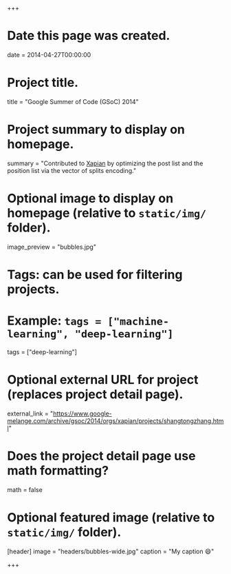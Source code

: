 +++
# Date this page was created.
date = 2014-04-27T00:00:00

# Project title.
title = "Google Summer of Code (GSoC) 2014"

# Project summary to display on homepage.
summary = "Contributed to [Xapian](https://xapian.org/) by optimizing the post list and the position list via the vector of splits encoding."

# Optional image to display on homepage (relative to `static/img/` folder).
image_preview = "bubbles.jpg"

# Tags: can be used for filtering projects.
# Example: `tags = ["machine-learning", "deep-learning"]`
tags = ["deep-learning"]

# Optional external URL for project (replaces project detail page).
external_link = "https://www.google-melange.com/archive/gsoc/2014/orgs/xapian/projects/shangtongzhang.html"

# Does the project detail page use math formatting?
math = false

# Optional featured image (relative to `static/img/` folder).
[header]
image = "headers/bubbles-wide.jpg"
caption = "My caption :smile:"

+++

 
